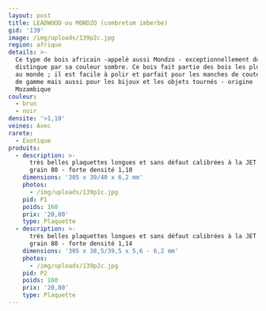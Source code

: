 ```yaml
---
layout: post
title: LEADWOOD ou MONDZO (combretum imberbe)
gid: '139'
image: /img/uploads/139p2c.jpg
region: afrique
details: >-
  Ce type de bois africain -appelé aussi Mondzo - exceptionnellement dur se
  distingue par sa couleur sombre. Ce bois fait partie des bois les plus denses
  au monde ; il est facile à polir et parfait pour les manches de couteaux haut
  de gamme mais aussi pour les bijoux et les objets tournés - origine :
  Mozambique
couleur:
  - brun
  - noir
densite: '>1,10'
veines: Avec
rarete:
  - Exotique
produits:
  - description: >-
      très belles plaquettes longues et sans défaut calibrées à la JET 22/44
      grain 80 - forte densité 1,10 
    dimensions: '305 x 39/40 x 6,2 mm'
    photos:
      - /img/uploads/139p1c.jpg
    pid: P1
    poids: 160
    prix: '20,80'
    type: Plaquette
  - description: >-
      très belles plaquettes longues et sans défaut calibrées à la JET 22/44
      grain 80 - forte densité 1,14
    dimensions: '305 x 38,5/39,5 x 5,6 - 6,2 mm'
    photos:
      - /img/uploads/139p2c.jpg
    pid: P2
    poids: 160
    prix: '20,80'
    type: Plaquette
---
```


